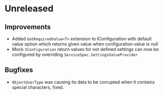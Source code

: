 # Unreleased

## Improvements

- Added `GetRequiredValue<T>` extension to IConfiguration with default value 
  option which returns given value when configuration value is null
- Mock `IConfiguration` return values for not defined settings can now be 
  configured by overriding `ServiceSpec.SettingsValueProvider`

## Bugfixes

- `ObjectUserType` was causing its data to be corrupted when it contains special
  characters, fixed.
